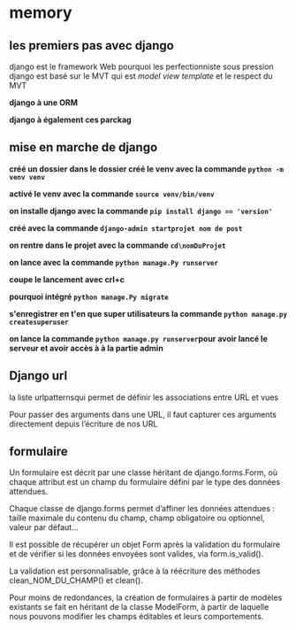 # memory
## les premiers pas avec django 

django est le framework Web pourquoi les perfectionniste sous pression
django est basé sur le MVT qui est _model view template_ et le respect du MVT 

**django à une ORM**

**django à également ces parckag**

## mise en marche de django 

**créé un dossier**
**dans le dossier créé le venv avec la commande `python -m venv venv`**

**activé le venv avec la commande `source venv/bin/venv`**

**on installe django avec la commande `pip install django == 'version'`**

**créé avec la commande `django-admin startprojet nom de post`**

**on rentre dans le projet avec la commande `cd\nomDuProjet`**

**on lance avec  la commande `python manage.Py runserver`**

**coupe le lancement avec crl+c**

**pourquoi intégré `python manage.Py migrate`**

**s'enregistrer en t'en que super utilisateurs la commande ``python manage.py createsuperuser``**

**on lance la commande `python manage.py runserver`pour avoir lancé le serveur et avoir accès à à la partie admin**




## Django url 
 la liste urlpatternsqui permet de définir les associations entre URL et vues

Pour passer des arguments dans une URL, il faut capturer ces arguments directement depuis l’écriture de nos URL

## formulaire

Un formulaire est décrit par une classe héritant de django.forms.Form, où chaque attribut est un champ du formulaire défini par le type des données attendues.  

Chaque classe de django.forms  permet d’affiner les données attendues : taille maximale du contenu du champ, champ obligatoire ou optionnel, valeur par défaut…

Il est possible de récupérer un objet Form  après la validation du formulaire et de vérifier si les données envoyées sont valides, via form.is_valid().

La validation est personnalisable, grâce à la réécriture des méthodes clean_NOM_DU_CHAMP()  et clean().

Pour moins de redondances, la création de formulaires à partir de modèles existants se fait en héritant de la classe ModelForm, à partir de laquelle nous pouvons modifier les champs éditables et leurs comportements.
